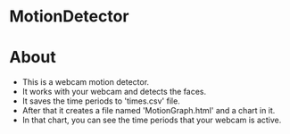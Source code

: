 # MotionDetector

# About

* This is a webcam motion detector.
* It works with your webcam and detects the faces.
* It saves the time periods to 'times.csv' file.
* After that it creates a file named 'MotionGraph.html' and a chart in it.
* In that chart, you can see the time periods that your webcam is active.
